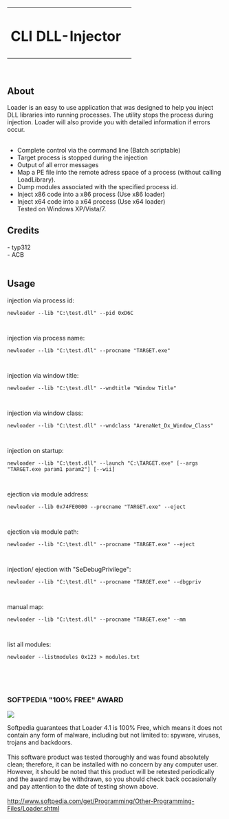<table width='100%'>
<blockquote><tr>
<blockquote><td><h1>CLI DLL-Injector</h1></td>
<td align='right'></td>
</blockquote></tr>
<tr>
<blockquote><td><font color='#0000FF'></font></td>
</blockquote></tr>
</table></blockquote>

<br>
<h2>About</h2>
Loader is an easy to use application that was designed to help you inject DLL libraries into running processes. The utility stops the process during injection. Loader will also provide you with detailed information if errors occur.<br>
<br>
<ul><li>Complete control via the command line (Batch scriptable)<br>
</li><li>Target process is stopped during the injection<br>
</li><li>Output of all error messages<br>
</li><li>Map a PE file into the remote adress space of a process (without calling LoadLibrary).<br>
</li><li>Dump modules associated with the specified process id.<br>
</li><li>Inject x86 code into a x86 process (Use x86 loader)<br>
</li><li>Inject x64 code into a x64 process (Use x64 loader)<br>
Tested on Windows XP/Vista/7.</li></ul>

<h2>Credits</h2>
- typ312<br>
- ACB<br>
<br>
<h2>Usage</h2>
injection via process id:<br>
<pre><code>newloader --lib "C:\test.dll" --pid 0xD6C<br>
</code></pre>

injection via process name:<br>
<pre><code>newloader --lib "C:\test.dll" --procname "TARGET.exe"<br>
</code></pre>

injection via window title:<br>
<pre><code>newloader --lib "C:\test.dll" --wndtitle "Window Title"<br>
</code></pre>

injection via window class:<br>
<pre><code>newloader --lib "C:\test.dll" --wndclass "ArenaNet_Dx_Window_Class"<br>
</code></pre>

injection on startup:<br>
<pre><code>newloader --lib "C:\test.dll" --launch "C:\TARGET.exe" [--args "TARGET.exe param1 param2"] [--wii]<br>
</code></pre>

ejection via module address:<br>
<pre><code>newloader --lib 0x74FE0000 --procname "TARGET.exe" --eject<br>
</code></pre>

ejection via module path:<br>
<pre><code>newloader --lib "C:\test.dll" --procname "TARGET.exe" --eject<br>
</code></pre>

injection/ ejection with "SeDebugPrivilege":<br>
<pre><code>newloader --lib "C:\test.dll" --procname "TARGET.exe" --dbgpriv<br>
</code></pre>

manual map:<br>
<pre><code>newloader --lib "C:\test.dll" --procname "TARGET.exe" --mm<br>
</code></pre>

list all modules:<br>
<pre><code>newloader --listmodules 0x123 &gt; modules.txt<br>
</code></pre>



<br>

<h3>SOFTPEDIA "100% FREE" AWARD</h3>
<img src='http://www.softpedia.com/base_img/softpedia_free_award_f.gif' />
<br>

Softpedia guarantees that Loader 4.1 is 100% Free, which means it does not contain any form of malware, including but not limited to: spyware, viruses, trojans and backdoors.<br>
<br>
This software product was tested thoroughly and was found absolutely clean; therefore, it can be installed with no concern by any computer user. However, it should be noted that this product will be retested periodically and the award may be withdrawn, so you should check back occasionally and pay attention to the date of testing shown above.<br>
<br>
<a href='http://www.softpedia.com/get/Programming/Other-Programming-Files/Loader.shtml'>http://www.softpedia.com/get/Programming/Other-Programming-Files/Loader.shtml</a>